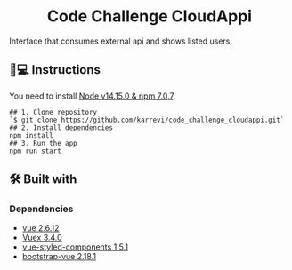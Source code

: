 <h1 align='center'>Code Challenge CloudAppi</h1>
Interface that consumes external api and shows listed users.

## 📱💻 Instructions
You need to install [Node v14.15.0 & npm 7.0.7](https://nodejs.org/es/download/).
```
## 1. Clone repository
`$ git clone https://github.com/karrevi/code_challenge_cloudappi.git`
## 2. Install dependencies
npm install
## 3. Run the app
npm run start
```
## 🛠️ Built with 
### Dependencies

- [vue 2.6.12](https://cli.vuejs.org/)
- [Vuex 3.4.0](https://vuex.vuejs.org/)
- [vue-styled-components 1.5.1](https://styled-components.com/)
- [bootstrap-vue 2.18.1](https://www.npmjs.com/package/react-dom)
